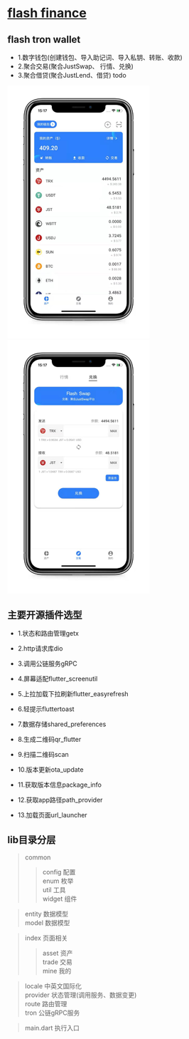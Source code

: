# [flash finance](https://flash2c.cn/)

## flash tron wallet 

- 1.数字钱包(创建钱包、导入助记词、导入私钥、转账、收款)
- 2.聚合交易(聚合JustSwap、 行情、兑换)
- 3.聚合借贷(聚合JustLend、借贷) todo

<img src="asset/doc/ft-wallet01.jpeg"  width="320" alt="image-01" style="display: inline-block" /><img src="asset/doc/ft-wallet03.jpeg"  width="320" alt="image-03" style="display: inline-block" />

## 主要开源插件选型

- 1.状态和路由管理getx

- 2.http请求库dio

- 3.调用公链服务gRPC

- 4.屏幕适配flutter_screenutil

- 5.上拉加载下拉刷新flutter_easyrefresh

- 6.轻提示fluttertoast

- 7.数据存储shared_preferences

- 8.生成二维码qr_flutter

- 9.扫描二维码scan

- 10.版本更新ota_update

- 11.获取版本信息package_info

- 12.获取app路径path_provider

- 13.加载页面url_launcher

## lib目录分层
>common
>>config                        配置<br>
>>enum                          枚举<br>
>>util                          工具<br>
>>widget                        组件<br>

>entity                         数据模型<br>
>model                          数据模型<br>

>index                          页面相关
>>asset                         资产<br>
>>trade                         交易<br>
>>mine                          我的<br>

>locale                         中英文国际化<br>
>provider                       状态管理(调用服务、数据变更)<br>
>route                          路由管理<br>
>tron                           公链gRPC服务<br>

>main.dart                      执行入口<br>